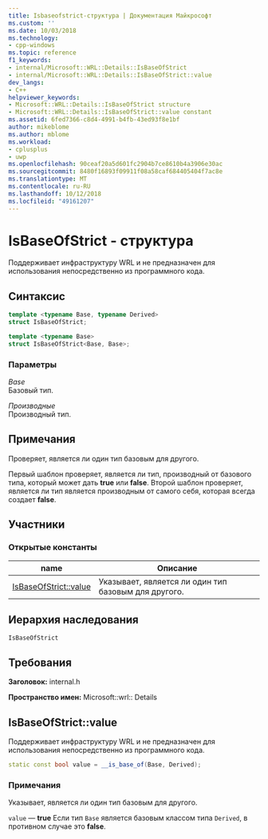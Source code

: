 ```yaml
---
title: Isbaseofstrict-структура | Документация Майкрософт
ms.custom: ''
ms.date: 10/03/2018
ms.technology:
- cpp-windows
ms.topic: reference
f1_keywords:
- internal/Microsoft::WRL::Details::IsBaseOfStrict
- internal/Microsoft::WRL::Details::IsBaseOfStrict::value
dev_langs:
- C++
helpviewer_keywords:
- Microsoft::WRL::Details::IsBaseOfStrict structure
- Microsoft::WRL::Details::IsBaseOfStrict::value constant
ms.assetid: 6fed7366-c8d4-4991-b4fb-43ed93f8e1bf
author: mikeblome
ms.author: mblome
ms.workload:
- cplusplus
- uwp
ms.openlocfilehash: 90ceaf20a5d601fc2904b7ce8610b4a3906e30ac
ms.sourcegitcommit: 8480f16893f09911f08a58caf684405404f7ac8e
ms.translationtype: MT
ms.contentlocale: ru-RU
ms.lasthandoff: 10/12/2018
ms.locfileid: "49161207"
---
```

# <a name="isbaseofstrict-structure"></a>IsBaseOfStrict - структура

Поддерживает инфраструктуру WRL и не предназначен для использования непосредственно из программного кода.

## <a name="syntax"></a>Синтаксис

```cpp
template <typename Base, typename Derived>
struct IsBaseOfStrict;

template <typename Base>
struct IsBaseOfStrict<Base, Base>;
```

### <a name="parameters"></a>Параметры

*Base*<br/>
Базовый тип.

*Производные*<br/>
Производный тип.

## <a name="remarks"></a>Примечания

Проверяет, является ли один тип базовым для другого.

Первый шаблон проверяет, является ли тип, производный от базового типа, который может дать **true** или **false**. Второй шаблон проверяет, является ли тип является производным от самого себя, которая всегда создает **false**.

## <a name="members"></a>Участники

### <a name="public-constants"></a>Открытые константы

name                            | Описание
------------------------------- | --------------------------------------------------
[IsBaseOfStrict::value](#value) | Указывает, является ли один тип базовым для другого.

## <a name="inheritance-hierarchy"></a>Иерархия наследования

`IsBaseOfStrict`

## <a name="requirements"></a>Требования

**Заголовок:** internal.h

**Пространство имен:** Microsoft::wrl:: Details

## <a name="value"></a>IsBaseOfStrict::value

Поддерживает инфраструктуру WRL и не предназначен для использования непосредственно из программного кода.

```cpp
static const bool value = __is_base_of(Base, Derived);
```

### <a name="remarks"></a>Примечания

Указывает, является ли один тип базовым для другого.

`value` — **true** Если тип `Base` является базовым классом типа `Derived`, в противном случае это **false**.
